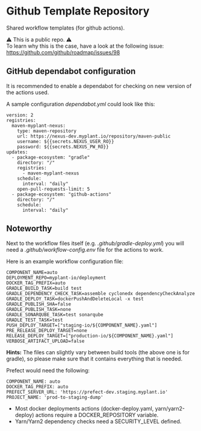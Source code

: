 # Github Template Repository

Shared workflow templates (for github actions).

:warning: This is a public repo. :warning:  
To learn why this is the case, have a look at the following issue:
https://github.com/github/roadmap/issues/98

## GitHub dependabot configuration

It is recommended to enable a dependabot for checking on new version of the
actions used.

A sample configuration _dependabot.yml_ could look like this:

```
version: 2
registries:
  maven-myplant-nexus:
    type: maven-repository
    url: https://nexus-dev.myplant.io/repository/maven-public
    username: ${{secrets.NEXUS_USER_RO}}
    password: ${{secrets.NEXUS_PW_RO}}
updates:
  - package-ecosystem: "gradle"
    directory: "/"
    registries:
      - maven-myplant-nexus
    schedule:
      interval: "daily"
    open-pull-requests-limit: 5
  - package-ecosystem: "github-actions"
    directory: "/"
    schedule:
      interval: "daily"
```

## Noteworthy

Next to the workflow files itself (e.g. _.github/gradle-deploy.yml_) you will
need a _.github/workflow-config.env_ file for the actions to work.

Here is an example workflow configuration file:

```
COMPONENT_NAME=auto
DEPLOYMENT_REPO=myplant-io/deployment
DOCKER_TAG_PREFIX=auto
GRADLE_BUILD_TASK=build test
GRADLE_DEPENDENCY_CHECK_TASK=assemble cyclonedx dependencyCheckAnalyze
GRADLE_DEPLOY_TASK=dockerPushAndDeleteLocal -x test
GRADLE_PUBLISH_SHA=false
GRADLE_PUBLISH_TASK=none
GRADLE_SONARQUBE_TASK=test sonarqube
GRADLE_TEST_TASK=test
PUSH_DEPLOY_TARGET=["staging-io/${COMPONENT_NAME}.yaml"]
PRE_RELEASE_DEPLOY_TARGET=none
RELEASE_DEPLOY_TARGET=["production-io/${COMPONENT_NAME}.yaml"]
VERBOSE_ARTIFACT_UPLOAD=false
```

**Hints:**
The files can slightly vary between build tools (the above one is for gradle),
so please make sure that it contains everything that is needed.

Prefect would need the following:
```
COMPONENT_NAME: auto
DOCKER_TAG_PREFIX: auto
PREFECT_SERVER_URL: 'https://prefect-dev.staging.myplant.io'
PROJECT_NAME: 'prod-to-staging-dump'
```

- Most docker deployments actions (docker-deploy.yaml, yarn/yarn2-deploy) actions
  require a DOCKER_REPOSITORY variable.
- Yarn/Yarn2 dependency checks need a SECURITY_LEVEL defined.
